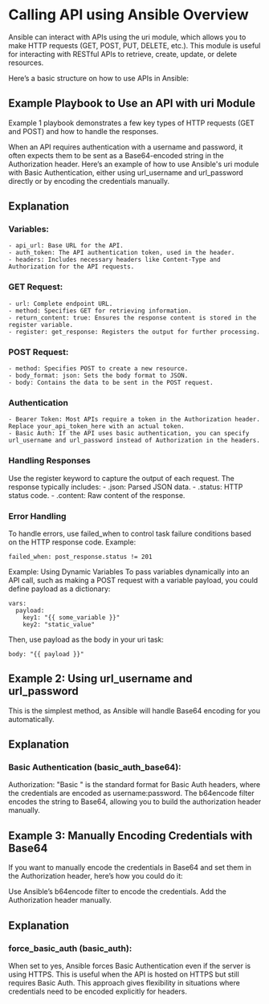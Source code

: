 # Calling API using Ansible Overview

Ansible can interact with APIs using the uri module, which allows you to make HTTP requests (GET, POST, PUT, DELETE, etc.). This module is useful for interacting with RESTful APIs to retrieve, create, update, or delete resources.

Here’s a basic structure on how to use APIs in Ansible:

## Example Playbook to Use an API with uri Module
Example 1 playbook demonstrates a few key types of HTTP requests (GET and POST) and how to handle the responses.

When an API requires authentication with a username and password, it often expects them to be sent as a Base64-encoded string in the Authorization header. Here’s an example of how to use Ansible's uri module with Basic Authentication, either using url_username and url_password directly or by encoding the credentials manually.

## Explanation
### Variables:
    - api_url: Base URL for the API.
    - auth_token: The API authentication token, used in the header.
    - headers: Includes necessary headers like Content-Type and Authorization for the API requests.

### GET Request:
    - url: Complete endpoint URL.
    - method: Specifies GET for retrieving information.
    - return_content: true: Ensures the response content is stored in the register variable.
    - register: get_response: Registers the output for further processing.

### POST Request:
    - method: Specifies POST to create a new resource.
    - body_format: json: Sets the body format to JSON.
    - body: Contains the data to be sent in the POST request.

### Authentication
    - Bearer Token: Most APIs require a token in the Authorization header. Replace your_api_token_here with an actual token.
    - Basic Auth: If the API uses basic authentication, you can specify url_username and url_password instead of Authorization in the headers.

### Handling Responses
Use the register keyword to capture the output of each request. The response typically includes:
    - .json: Parsed JSON data.
    - .status: HTTP status code.
    - .content: Raw content of the response.

### Error Handling
To handle errors, use failed_when to control task failure conditions based on the HTTP response code. Example:
```
failed_when: post_response.status != 201
```
Example: Using Dynamic Variables
To pass variables dynamically into an API call, such as making a POST request with a variable payload, you could define payload as a dictionary:
```
vars:
  payload:
    key1: "{{ some_variable }}"
    key2: "static_value"
```
Then, use payload as the body in your uri task:
```
body: "{{ payload }}"
```

## Example 2: Using url_username and url_password
This is the simplest method, as Ansible will handle Base64 encoding for you automatically.

## Explanation
### Basic Authentication (basic_auth_base64):
Authorization: "Basic <Base64 encoded credentials>" is the standard format for Basic Auth headers, where the credentials are encoded as username:password.
The b64encode filter encodes the string to Base64, allowing you to build the authorization header manually.

## Example 3: Manually Encoding Credentials with Base64
If you want to manually encode the credentials in Base64 and set them in the Authorization header, here’s how you could do it:

Use Ansible’s b64encode filter to encode the credentials.
Add the Authorization header manually.

## Explanation
### force_basic_auth (basic_auth):
When set to yes, Ansible forces Basic Authentication even if the server is using HTTPS. This is useful when the API is hosted on HTTPS but still requires Basic Auth.
This approach gives flexibility in situations where credentials need to be encoded explicitly for headers.